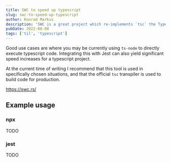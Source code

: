 ```yaml
---
title: SWC to speed up typescript
slug: swc-to-speed-up-typescript
author: Konrad Markus
description: 'SWC is a great project which re-implements `tsc` the Typescript transpiler in Rust. Using this can significantly speed up typescript builds.'
pubDate: 2022-08-08
tags: ['til', 'typescript']
---
```


Good use cases are where you may be currently using `ts-node` to directly execute typescript code.
Integrating this with Jest can also yield significant speed increases for a typescript project.

At the current time of writing I recommend that this tool is used in specifically chosen situations, and that the official `tsc` transpiler is used to build code for production.

https://swc.rs/

## Example usage

### npx

TODO

### jest

TODO
